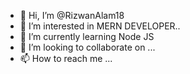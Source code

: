 - 👋 Hi, I’m @RizwanAlam18
- 👀 I’m interested in MERN DEVELOPER..
- 🌱 I’m currently learning Node JS
- 💞️ I’m looking to collaborate on ...
- 📫 How to reach me ...

<!---
RizwanAlam18/RizwanAlam18 is a ✨ special ✨ repository because its `README.md` (this file) appears on your GitHub profile.
You can click the Preview link to take a look at your changes.
--->
